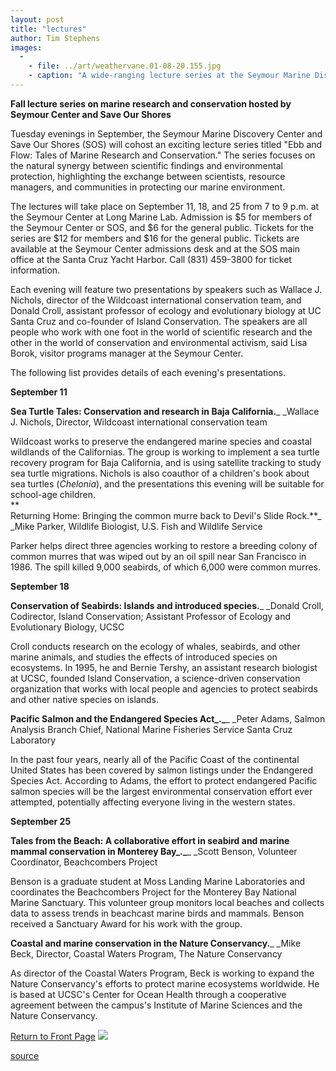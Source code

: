 ```yaml
---
layout: post
title: "lectures"
author: Tim Stephens
images:
  -
    - file: ../art/weathervane.01-08-20.155.jpg
    - caption: "A wide-ranging lecture series at the Seymour Marine Discovery Center includes some events suitable for school-age children. Photo: Tim Stephens"
---
```


**Fall lecture series on marine research and conservation hosted by Seymour Center and Save Our Shores**

Tuesday evenings in September, the Seymour Marine Discovery Center and Save Our Shores (SOS) will cohost an exciting lecture series titled "Ebb and Flow: Tales of Marine Research and Conservation." The series focuses on the natural synergy between scientific findings and environmental protection, highlighting the exchange between scientists, resource managers, and communities in protecting our marine environment.

The lectures will take place on September 11, 18, and 25 from 7 to 9 p.m. at the Seymour Center at Long Marine Lab. Admission is $5 for members of the Seymour Center or SOS, and $6 for the general public. Tickets for the series are $12 for members and $16 for the general public. Tickets are available at the Seymour Center admissions desk and at the SOS main office at the Santa Cruz Yacht Harbor. Call (831) 459-3800 for ticket information.  
  
Each evening will feature two presentations by speakers such as Wallace J. Nichols, director of the Wildcoast international conservation team, and Donald Croll, assistant professor of ecology and evolutionary biology at UC Santa Cruz and co-founder of Island Conservation. The speakers are all people who work with one foot in the world of scientific research and the other in the world of conservation and environmental activism, said Lisa Borok, visitor programs manager at the Seymour Center.  
  
The following list provides details of each evening's presentations.  
  
**September 11**

**Sea Turtle Tales: Conservation and research in Baja California.**_ _Wallace J. Nichols, Director, Wildcoast international conservation team

Wildcoast works to preserve the endangered marine species and coastal wildlands of the Californias. The group is working to implement a sea turtle recovery program for Baja California, and is using satellite tracking to study sea turtle migrations. Nichols is also coauthor of a children's book about sea turtles (_Chelonia_), and the presentations this evening will be suitable for school-age children.  
**  
Returning Home: Bringing the common murre back to Devil's Slide Rock.**_ _Mike Parker, Wildlife Biologist, U.S. Fish and Wildlife Service

Parker helps direct three agencies working to restore a breeding colony of common murres that was wiped out by an oil spill near San Francisco in 1986. The spill killed 9,000 seabirds, of which 6,000 were common murres.  
  
**September 18**

**Conservation of Seabirds: Islands and introduced species.**_ _Donald Croll, Codirector, Island Conservation; Assistant Professor of Ecology and Evolutionary Biology, UCSC  
  
Croll conducts research on the ecology of whales, seabirds, and other marine animals, and studies the effects of introduced species on ecosystems. In 1995, he and Bernie Tershy, an assistant research biologist at UCSC, founded Island Conservation, a science-driven conservation organization that works with local people and agencies to protect seabirds and other native species on islands.  
  
**Pacific Salmon and the Endangered Species Act_._**_ _Peter Adams, Salmon Analysis Branch Chief, National Marine Fisheries Service Santa Cruz Laboratory  
  
In the past four years, nearly all of the Pacific Coast of the continental United States has been covered by salmon listings under the Endangered Species Act. According to Adams, the effort to protect endangered Pacific salmon species will be the largest environmental conservation effort ever attempted, potentially affecting everyone living in the western states.  
  
**September 25**

**Tales from the Beach: A collaborative effort in seabird and marine mammal conservation in Monterey Bay_._**_ _Scott Benson, Volunteer Coordinator, Beachcombers Project  
  
Benson is a graduate student at Moss Landing Marine Laboratories and coordinates the Beachcombers Project for the Monterey Bay National Marine Sanctuary. This volunteer group monitors local beaches and collects data to assess trends in beachcast marine birds and mammals. Benson received a Sanctuary Award for his work with the group.  
  
**Coastal and marine conservation in the Nature Conservancy.**_ _Mike Beck, Director, Coastal Waters Program, The Nature Conservancy  
  
As director of the Coastal Waters Program, Beck is working to expand the Nature Conservancy's efforts to protect marine ecosystems worldwide. He is based at UCSC's Center for Ocean Health through a cooperative agreement between the campus's Institute of Marine Sciences and the Nature Conservancy.

  
[Return to Front Page][1] ![ ][2]

[1]: ../../index.html
[2]: ../../images/trans.gif

[source](http://www1.ucsc.edu/currents/01-02/08-20/lectures.html "Permalink to lectures")
